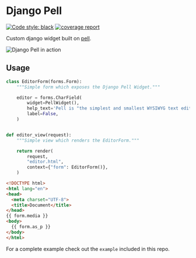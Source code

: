 # Django Pell

[![Code style: black](https://img.shields.io/badge/code%20style-black-000000.svg)](https://github.com/ambv/black)
[![coverage report](https://gitlab.com/BradleyKirton/django-pell/badges/master/coverage.svg?job=test)](https://gitlab.com/BradleyKirton/django-pell/)

Custom django widget built on [pell](https://github.com/jaredreich/pell).

![Django Pell in action](django_pell.png)


## Usage

```python
class EditorForm(forms.Form):
    """Simple form which exposes the Django Pell Widget."""

    editor = forms.CharField(
        widget=PellWidget(),
        help_text='Pell is "the simplest and smallest WYSIWYG text editor for web, with no dependencies"',
        label=False,
    )


def editor_view(request):
    """Simple view which renders the EditorForm."""

    return render(
        request,
        "editor.html",
        context={"form": EditorForm()},
    )
```

```html
<!DOCTYPE html>
<html lang="en">
<head>
  <meta charset="UTF-8">
  <title>Document</title>
</head>
{{ form.media }}
<body>
  {{ form.as_p }}
</body>
</html>
```

For a complete example check out the `example` included in this repo.
